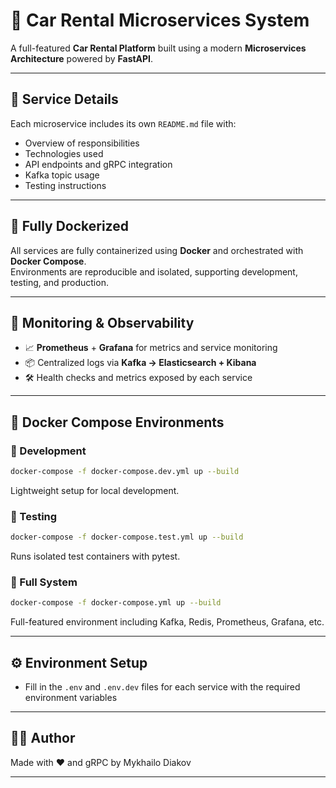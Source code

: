 # 🚗 Car Rental Microservices System

A full-featured **Car Rental Platform** built using a modern **Microservices Architecture** powered by **FastAPI**.

---

## 📄 Service Details

Each microservice includes its own `README.md` file with:

- Overview of responsibilities
- Technologies used
- API endpoints and gRPC integration
- Kafka topic usage
- Testing instructions

---

## 🐳 Fully Dockerized

All services are fully containerized using **Docker** and orchestrated with **Docker Compose**.  
Environments are reproducible and isolated, supporting development, testing, and production.

---

## 🔭 Monitoring & Observability

- 📈 **Prometheus** + **Grafana** for metrics and service monitoring
- 📦 Centralized logs via **Kafka → Elasticsearch + Kibana**
- 🛠️ Health checks and metrics exposed by each service

---

## 🐳 Docker Compose Environments

### 🔧 Development

```bash
docker-compose -f docker-compose.dev.yml up --build
```

Lightweight setup for local development.

### 🧪 Testing

```bash
docker-compose -f docker-compose.test.yml up --build
```

Runs isolated test containers with pytest.

### 🚀 Full System

```bash
docker-compose -f docker-compose.yml up --build
```

Full-featured environment including Kafka, Redis, Prometheus, Grafana, etc.

---

## ⚙️ Environment Setup

- Fill in the `.env` and `.env.dev` files for each service with the required environment variables

---

## 👨‍💻 Author

Made with ❤️ and gRPC by Mykhailo Diakov

---
